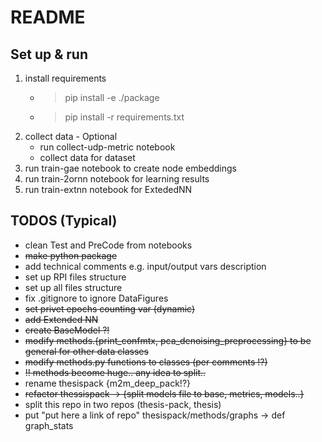 # README
## Set up & run
1. install requirements
    - > pip install -e ./package
    - > pip install -r requirements.txt  
2. collect data - Optional
    - run collect-udp-metric notebook
    - collect data for dataset
3. run train-gae notebook to create node embeddings 
4. run train-2ornn notebook for learning results
5. run train-extnn notebook for ExtededNN

## TODOS (Typical)
- clean Test and PreCode from notebooks
- ~~make python package~~
- add technical comments e.g. input/output vars description
- set up RPI files structure
- set up all files structure
- fix .gitignore to ignore DataFigures
- ~~set privet epochs counting var (dynamic)~~
- ~~add Extended NN~~
- ~~create BaseModel ?!~~
- ~~modify methods.{print_confmtx, pca_denoising_preprocessing} to be general for other data classes~~
- ~~modify methods.py functions to classes (per comments !?)~~
- ~~!! methods become huge.. any idea to split..~~
- rename thesispack {m2m_deep_pack!?}
- ~~refactor thessispack -> {split models file to base, metrics, models..}~~
- split this repo in two repos (thesis-pack, thesis)
- put "put here a link of repo" thesispack/methods/graphs -> def graph_stats

